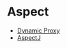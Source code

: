 # Aspect

* [Dynamic Proxy](https://github.com/guyc1812/Tony/blob/master/src/main/java/com/avengers/tony/JavaBasic/aspect/docs/Proxy.md)
* [AspectJ](https://github.com/guyc1812/Tony/blob/master/src/main/java/com/avengers/tony/JavaBasic/aspect/docs/AspectJ.md)